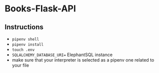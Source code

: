 # Books-Flask-API

## Instructions
- `pipenv shell`
- `pipenv install`
- `touch .env`
- `SQLALCHEMY_DATABASE_URI=` ElephantSQL instance
- make sure that your interpreter is selected as a pipenv one related to your file
